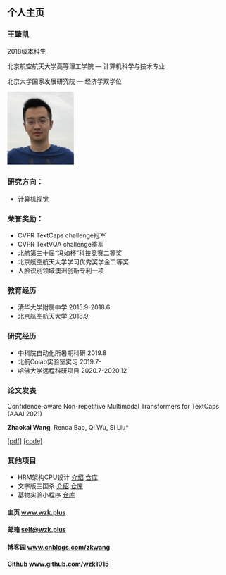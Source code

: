 ## 个人主页

### 王肇凯

2018级本科生

北京航空航天大学高等理工学院 — 计算机科学与技术专业

北京大学国家发展研究院 — 经济学双学位

<img src="photo.jpeg" width="30%">

### 研究方向：
- 计算机视觉

### 荣誉奖励：
- CVPR TextCaps challenge冠军
- CVPR TextVQA challenge季军
- 北航第三十届“冯如杯”科技竞赛二等奖
- 北京航空航天大学学习优秀奖学金二等奖
- 人脸识别领域澳洲创新专利一项

### 教育经历
- 清华大学附属中学 2015.9-2018.6
- 北京航空航天大学 2018.9-

### 研究经历

- 中科院自动化所暑期科研  2019.8
- 北航Colab实验室实习       2019.7-
- 哈佛大学远程科研项目      2020.7-2020.12

### 论文发表

Confidence-aware Non-repetitive Multimodal Transformers for TextCaps (AAAI 2021) 

**Zhaokai Wang**, Renda Bao, Qi Wu, Si Liu*

[[pdf]](https://arxiv.org/abs/2012.03662) [[code]](https://github.com/wzk1015/CNMT)

### 其他项目
- HRM架构CPU设计 
	[介绍](https://www.cnblogs.com/zkwang/p/12771330.html)  [仓库](https://github.com/LittleNyima/HRM-Architecture)
- 文字版三国杀
	[介绍](https://www.cnblogs.com/zkwang/p/13226810.html)  [仓库](https://github.com/wzk1015/sanguosha) 
- 基物实验小程序 
	[仓库](https://gitee.com/wojiaocbj/cbjtest_small_app)

#### 主页       www.wzk.plus

#### 邮箱       self@wzk.plus

#### 博客园   www.cnblogs.com/zkwang

#### Github www.github.com/wzk1015

